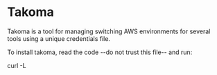 # Takoma

Takoma is a tool for managing switching AWS environments for several tools using
a unique credentials file.

To install takoma, read the code --do not trust this file-- and run:

   curl -L 
